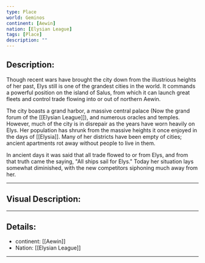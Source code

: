 ```yaml
---
type: Place
world: Geminos
continent: [Aewin]
nation: [Elysian League]
tags: [Place]
description: ""
---
```


## Description:

Though recent wars have brought the city down from the illustrious heights of her past, Elys still is one of the grandest cities in the world. It commands a powerful position on the island of Salus, from which it can launch great fleets and control trade flowing into or out of northern Aewin. 

The city boasts a grand harbor, a massive central palace (Now the grand forum of the [[Elysian League]]), and numerous oracles and temples. However, much of the city is in disrepair as the years have worn heavily on Elys. Her population has shrunk from the massive heights it once enjoyed in the days of [[Elysia]]. Many of her districts have been empty of cities; ancient apartments rot away without people to live in them.

In ancient days it was said that all trade flowed to or from Elys, and from that truth came the saying, "All ships sail for Elys." Today her situation lays somewhat diminished, with the new competitors siphoning much  away from her.

---

## Visual Description:

---
## Details:
- continent: [[Aewin]]
- Nation: [[Elysian League]]

---




